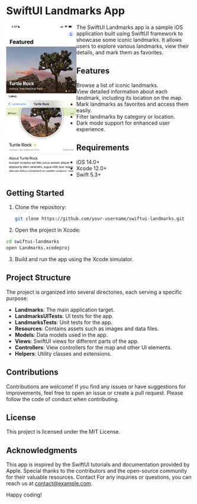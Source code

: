 # SwiftUI Landmarks App

<a href="url"><img src="screenshot.jpeg" align="left" height="400" ></a>

The SwiftUI Landmarks app is a sample iOS application built using SwiftUI framework to showcase some iconic landmarks. It allows users to explore various landmarks, view their details, and mark them as favorites.

## Features

- Browse a list of iconic landmarks.
- View detailed information about each landmark, including its location on the map.
- Mark landmarks as favorites and access them easily.
- Filter landmarks by category or location.
- Dark mode support for enhanced user experience.

## Requirements

- iOS 14.0+
- Xcode 12.0+
- Swift 5.3+

## Getting Started

1. Clone the repository:

   ```bash
   git clone https://github.com/your-username/swiftui-landmarks.git
   
2. Open the project in Xcode:

```bash
cd swiftui-landmarks
open Landmarks.xcodeproj
```
3. Build and run the app using the Xcode simulator.

## Project Structure

The project is organized into several directories, each serving a specific purpose:

- **Landmarks**: The main application target.
- **LandmarksUITests**: UI tests for the app.
- **LandmarksTests**: Unit tests for the app.
- **Resources**: Contains assets such as images and data files.
- **Models**: Data models used in the app.
- **Views**: SwiftUI views for different parts of the app.
- **Controllers**: View controllers for the map and other UI elements.
- **Helpers**: Utility classes and extensions.  

## Contributions
Contributions are welcome! If you find any issues or have suggestions for improvements, feel free to open an issue or create a pull request. Please follow the code of conduct when contributing.

## License
This project is licensed under the MIT License.

## Acknowledgments
This app is inspired by the SwiftUI tutorials and documentation provided by Apple.
Special thanks to the contributors and the open-source community for their valuable resources.
Contact
For any inquiries or questions, you can reach us at contact@example.com.

Happy coding!
